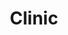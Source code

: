 ---
title: "Clinic"
summary: "Formed in 1997 after the demise of , debut single 'IPC Subeditors Dictate Our Youth' made BBC Radio 1 DJ John Peel's end-of-year Festive Fifty. Debut album 'Internal Wrangler' contained the track 'Second Line' which was used in a Levi's jeans TV ad, whilst 'Walking With Thee' from the sophomore album gained the band an appearance on The David Letterman Show in the US. 'Come Into Our Room', a track from the same album was featured in episodes of both US shows CSI and The O.C. and 'If You Could Read Your Mind' from fourth album 'Visitations' appeared in the 2007 film 'Hallam Foe'. Clinic usually appear live wearing medical scrubs, with their faces hidden by surgical masks. Members: Jonathan Hartley, Ade Blackburn, Brian Campbell & Carl Turner"
image: "clinic.jpg"
apple_music_artist_url: "https://music.apple.com/gb/artist/clinic/2285248"
---